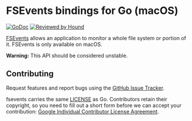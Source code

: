 # FSEvents bindings for Go (macOS)

[![GoDoc](https://godoc.org/github.com/fsnotify/fsevents?status.svg)](https://godoc.org/github.com/fsnotify/fsevents) [![Reviewed by Hound](https://img.shields.io/badge/Reviewed_by-Hound-8E64B0.svg)](https://houndci.com)

[FSEvents](https://developer.apple.com/library/mac/documentation/Darwin/Reference/FSEvents_Ref/) allows an application to monitor a whole file system or portion of it. FSEvents is only available on macOS.

**Warning:** This API should be considered unstable.

## Contributing

Request features and report bugs using the [GitHub Issue Tracker](https://github.com/fsnotify/fsevents/issues).

fsevents carries the same [LICENSE](https://github.com/fsnotify/fsevents/blob/master/LICENSE) as Go. Contributors retain their copyright, so you need to fill out a short form before we can accept your contribution: [Google Individual Contributor License Agreement](https://developers.google.com/open-source/cla/individual).
